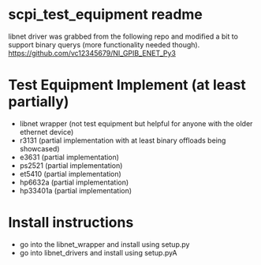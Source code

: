 # scpi_test_equipment readme

libnet driver was grabbed from the following repo and modified a bit to support binary querys (more functionality needed though).
https://github.com/vc12345679/NI_GPIB_ENET_Py3

# Test Equipment Implement (at least partially)
 - libnet wrapper (not test equipment but helpful for anyone with the older ethernet device)
 - r3131 (partial implementation with at least binary offloads being showcased)
 - e3631 (partial implementation)
 - ps2521 (partial implementation)
 - et5410 (partial implementation)
 - hp6632a (partial implementation)
 - hp33401a (partial implementation)


# Install instructions
 - go into the libnet_wrapper and install using setup.py
 - go into libnet_drivers and install using setup.pyA

